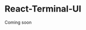 # React-Terminal-UI

Coming soon

<!-- This is a simple boilerplate project for building a react component package for npm. It is suitable for building any type of UI component or library (like for example a dropdown menu or a toggle-switch). The project contains a correctly transpiled folder for the component library (easy to get wrong) as well as a demo page for showcasing it. The demo can easily be uploaded to _GitHub Pages_. This boilerplate project is meant to be minimal and easy to understand. Linting, testing, prettier etc have been purposefully left out. It does not include a UMD build, as those aren't really used anymore.

If you are new to building React components for npm you should check out [this guide](https://medium.com/@markus.s.englund/a-guide-to-building-a-react-component-for-npm-68f03b314753).

## How it is structured

The source code has two separate parts – the library and the documentation (demo) page. Both are written in ES6 and JSX, and therefore have to be transpiled by Babel but in different ways.

### Component library transpilation

The library source code, which is located in `src/lib`, is transpiled with Babel but is _not_ bundled with Webpack. Bundling is completely unnecessary, since the developer who will in the end use your library for their application will bundle their entire codebase, which includes your library. More importantly, if your library has any dependencies, bundling them together with your code would be a disaster since it could cause duplication and therefore larger final bundle size. The components still have to be transpiled since many developers have Webpack configured to not transpile their node_modules folder. Some may not be using JSX or ES6 at all, and would therefore be unable to transpile your component.

### Demo app transpilation

The demo app source code lives inside the `src/docs` folder. It is transpiled, bundled and minified by Webpack and Babel into the `docs` folder in the root directory (by running `npm run docs:prod`). This is a completely normal react app with minimal configuration that imports the component library. It has two purposes: 1. To have a way of inspecting your components while you develop the library, and 2. As a demo to showcase to people who try to figure out what your library does.

The reason that the folder doesn't have a logical name like `demo` is that GitHub Pages requires it to be called `docs` for some reason...

## Getting started

Follow these steps to get started developing your own react component:

* `git clone https://github.com/yogaboll/react-npm-component-starter.git`
* `npm install`
* `npm run lib:watch` - Transpile the `src/lib` folder in watch mode
* `npm run docs` - start a development server with the demo website based on the `src/docs` folder.
* Go to http://127.0.0.1:8000 to see the demo in action. Whenever you change the code in either src/lib or src/docs, the page will automatically update.

Remember to reset the git history:

* `rm -rf .git`
* `git init`
* `git add .`
* `git commit -m "setup project"`

When you have completed development and want to publish to npm:

* Make sure the "name" field in the package.json file is correct (the npm package will get this name).
* `npm publish`
* Go to npmjs.com/package/[YOUR COMPONENT NAME]/ to confirm that it has been published.

Host demo on GitHub Pages:

* `npm run docs:prod` - Make a production bundle of the demo app.
* Commit your changes to git and push to your GitHub repository.
* On your GitHub repo page, click the **settings** tab and scroll down to the **GitHub Pages** heading. Pick `master branch /docs folder` in the **source** dropdown, And BOOM, your demo page is already live on the internet for free.
* Note: Sometimes it might take about an hour for the page to actually start hosting. Adding /index.html after the url works instantly for whatever reason.
 -->
